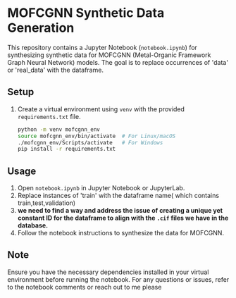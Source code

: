 # MOFCGNN Synthetic Data Generation

This repository contains a Jupyter Notebook (`notebook.ipynb`) for synthesizing synthetic data for MOFCGNN (Metal-Organic Framework Graph Neural Network) models. The goal is to replace occurrences of 'data' or 'real_data' with the dataframe.

## Setup

1. Create a virtual environment using `venv` with the provided `requirements.txt` file.
   ```bash
   python -m venv mofcgnn_env
   source mofcgnn_env/bin/activate  # For Linux/macOS
   ./mofcgnn_env/Scripts/activate   # For Windows
   pip install -r requirements.txt
   ```

## Usage

1. Open `notebook.ipynb` in Jupyter Notebook or JupyterLab.
2. Replace instances of 'train'  with the dataframe name( which contains train,test,validation)
3. <b> we need to find a way and address the issue of creating a unique yet constant ID for the dataframe to align with the `.cif` files we have in the database.</b>
4. Follow the notebook instructions to synthesize the data for MOFCGNN.

## Note

Ensure you have the necessary dependencies installed in your virtual environment before running the notebook. For any questions or issues, refer to the notebook comments or reach out to me please
